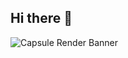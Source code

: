 ## Hi there 👋
![Capsule Render Banner](https://capsule-render.vercel.app/api?type=soft&color=gradient&text=SeungHoon%20CHOI&fontColor=fff&fontSize=40&height=200&section=header)


<!--
**CSH2315/CSH2315** is a ✨ _special_ ✨ repository because its `README.md` (this file) appears on your GitHub profile.

Here are some ideas to get you started:

- 🔭 I’m currently working on ...
- 🌱 I’m currently learning ...
- 👯 I’m looking to collaborate on ...
- 🤔 I’m looking for help with ...
- 💬 Ask me about ...
- 📫 How to reach me: ...
- 😄 Pronouns: ...
- ⚡ Fun fact: ...
-->
